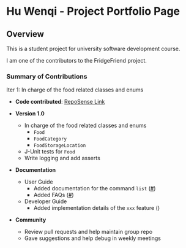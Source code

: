 # Hu Wenqi - Project Portfolio Page

## Overview
This is a student project for university software development course.

I am one of the contributors to the FridgeFriend project.

### Summary of Contributions
Iter 1: In charge of the food related classes and enums

- **Code contributed**: [RepoSense Link](https://nus-cs2113-ay2021s2.github.io/tp-dashboard/?search=Vinci-Hu)

- **Version 1.0**
  -  In charge of the food related classes and enums
     - `Food`
     - `FoodCategory`
     - `FoodStorageLocation`
    - J-Unit tests for `Food`
    - Write logging and add asserts

- **Documentation**
  - User Guide
    - Added documentation for the command `list` ([#]())
    - Added FAQs ([#]())
  - Developer Guide
    - Added implementation details of the `xxx` feature ([]())

- **Community**
  - Review pull requests and help maintain group repo
  - Gave suggestions and help debug in weekly meetings